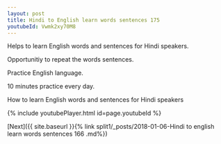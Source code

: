 ```yaml
---
layout: post
title: Hindi to English learn words sentences 175 
youtubeId: Vwmk2xy70M8
---
```

 
 
Helps to learn English words and sentences for Hindi speakers.

Opportunitiy to repeat the words sentences. 

Practice English language. 
 
10 minutes practice every day. 
 
How to learn English words and sentences for Hindi speakers 
 
{% include youtubePlayer.html id=page.youtubeId %}
 
 
[Next]({{ site.baseurl }}{% link  split1/_posts/2018-01-06-Hindi to english learn words sentences 166 .md%})
 
